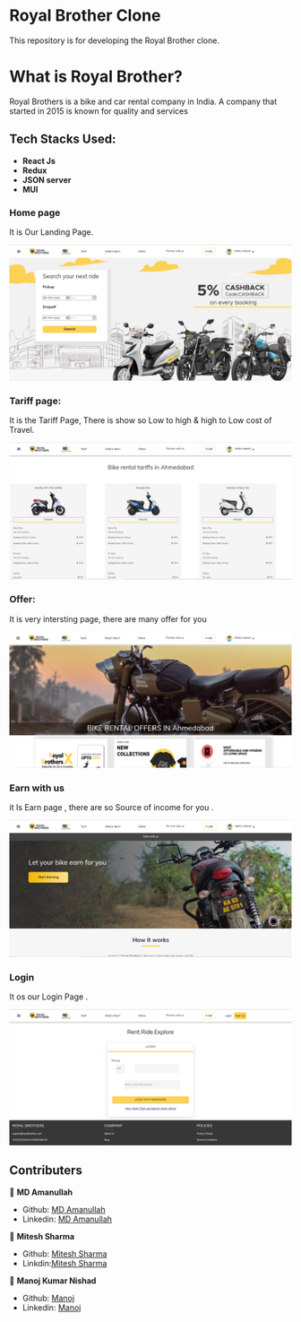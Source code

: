 # Royal Brother Clone
This repository is for developing the Royal Brother clone.


# What is Royal Brother?

Royal Brothers is a bike and car rental company in India. A company that started in 2015 is known for quality and services


## Tech Stacks Used:
 
- **React Js**
- **Redux**
- **JSON server**
- **MUI**


### **Home page**
It is Our Landing Page.

<img src="src/Photo/Readme_Home.PNG">
<br>

### **Tariff page:**
It is the Tariff Page, There is show so Low to high & high to Low cost of Travel.

<img src="src/Photo/Readme_Tariff.PNG">
<br>

### **Offer:**

It is very intersting page, there are many offer for you

<img src="src/Photo/Readme_Offer.PNG">
<br>

### **Earn with us**

it Is Earn page , there are so Source of income for you .

<img src="src/Photo/Readme_Earn.PNG">
<br>

### **Login**

It os our Login Page .

<img src="src/Photo/Readme_Login.PNG">
<br>



## Contributers

 👤 **MD Amanullah**

- Github: [MD Amanullah](https://github.com/Amanullah21)
- Linkedin: [MD Amanullah](https://www.linkedin.com/in/Amanullah21)


👤 **Mitesh Sharma**

- Github: [Mitesh Sharma](https://github.com/ms00110011)
- Linkdin:[Mitesh Sharma](https://www.linkedin.com/in/miteshsharma1/)

👤 **Manoj Kumar Nishad**

- Github: [Manoj](https://github.com/amnishad0512)
- Linkedin: [Manoj](https://www.linkedin.com/in/amnishad0512/)

